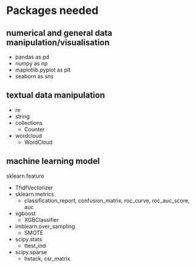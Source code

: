 # Packages needed

## numerical and general data manipulation/visualisation
- pandas as pd
- numpy as np
- maplotlib.pyplot as plt
- seaborn as sns

## textual data manipulation
- re
- string
- collections
  - Counter
- wordcloud
  - WordCloud

## machine learning model
 sklearn.feature
  - TfidfVectorizer
- sklearn.metrics
  - classification_report, confusion_matrix, roc_curve, roc_auc_score, auc
- xgboost
  - XGBClassifier
- imblearn.over_sampling
  - SMOTE
- scipy.stats
  - ttest_ind
- scipy.sparse
  - hstack, csr_matrix
